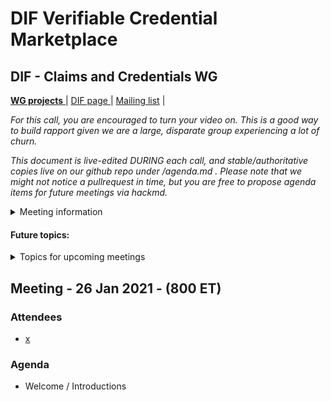 # DIF Verifiable Credential Marketplace 
## DIF - Claims and Credentials WG 



[**WG projects** ](https://github.com/decentralized-identity?q=wg-cc&type=&language=) | [ DIF page ](https://identity.foundation/working-groups/claims-credentials.html) | [Mailing list](https://lists.identity.foundation/g/cc-wg) | 

_For this call, you are encouraged to turn your video on. This is a good way to build rapport given we are a large, disparate group experiencing a lot of churn._

_This document is live-edited DURING each call, and stable/authoritative copies live on our github repo under /agenda.md . 
Please note that we might not notice a pullrequest in time, but you are free to propose agenda items for future meetings via hackmd._

<details>
<summary> Meeting information </summary>

* Before your contribute - [**join DIF**](https://identity.foundation/join) and [sign the Claims and Credentials WG charter](https://bit.ly/DIF-WG-select1) (both are required!) 
* Time: Every Tuesday, 8:00 am-9:00 am ET
* [Calendar entry](https://calendar.google.com/event?action=TEMPLATE&tmeid=M2VlMGtvMDZmNDh2cDRyNXNicGptN2NpdnBfMjAyMTAxMTJUMTMwMDAwWiBkZWNlbnRyYWxpemVkLmlkZW50aXR5QG0&tmsrc=decentralized.identity%40gmail.com&scp=ALL)
* [Zoom room](https://us02web.zoom.us/j/87895166241?pwd=R1g5NUJobEZjczQvMWVzNm1OS043UT09), Meeting ID: 878 9516 6241, Password: 906053
</details>

 

#### Future topics: 

<details>
<summary> Topics for upcoming meetings</summary>

* Sections that need work: 
    


</details>

## Meeting - 26 Jan 2021 - (800 ET)
 
### Attendees
- [x](xxx@gmail.com)


### Agenda

- Welcome / Introductions


